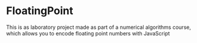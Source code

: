 # FloatingPoint
This is as laboratory project made as part of a numerical algorithms course, which allows you to encode floating point numbers with JavaScript 
